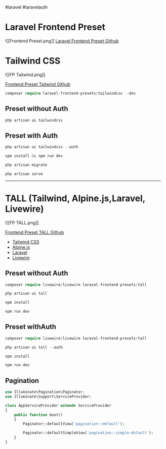 #laravel #laravelauth 
# Laravel Frontend Preset
![[Frontend Preset.png]]
[Laravel Frontend Preset Github](https://github.com/laravel-frontend-presets)

# Tailwind CSS
![[FP Tailwind.png]]

[Frontend Preset Tailwind Github](https://github.com/laravel-frontend-presets/tailwindcss)

```php
composer require laravel-frontend-presets/tailwindcss --dev 
```

## Preset without Auth

```php
php artisan ui tailwindcss
```

## Preset with Auth

```php
php artisan ui tailwindcss --auth

npm install && npm run dev

php artisan migrate

php artisan serve
```

---

# TALL (Tailwind, Alpine.js,Laravel, Livewire)
![[FP TALL.png]]

[Frontend Preset TALL Github](https://github.com/laravel-frontend-presets/tall)

-   [Tailwind CSS](https://tailwindcss.com/)
-   [Alpine.js](https://alpinejs.dev/)
-   [Laravel](https://laravel.com/)
-   [Livewire](https://laravel-livewire.com/)

## Preset without Auth

```php
composer require livewire/livewire laravel-frontend-presets/tall

php artisan ui tall

npm install

npm run dev
```

## Preset withAuth

```php
composer require livewire/livewire laravel-frontend-presets/tall

php artisan ui tall --auth

npm install

npm run dev
```

## Pagination

```php
use Illuminate\Pagination\Paginator;
use Illuminate\Support\ServiceProvider;

class AppServiceProvider extends ServiceProvider
{
    public function boot()
    {
        Paginator::defaultView('pagination::default');

        Paginator::defaultSimpleView('pagination::simple-default');
    }
}
```